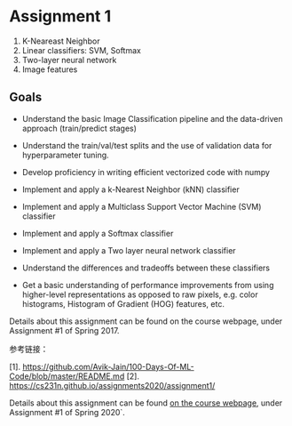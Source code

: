 
# Assignment 1

1. K-Neareast Neighbor
2. Linear classifiers: SVM, Softmax
3. Two-layer neural network
4. Image features


## Goals
- Understand the basic Image Classification pipeline and the data-driven approach (train/predict stages)

- Understand the train/val/test splits and the use of validation data for hyperparameter tuning.

- Develop proficiency in writing efficient vectorized code with numpy

- Implement and apply a k-Nearest Neighbor (kNN) classifier

- Implement and apply a Multiclass Support Vector Machine (SVM) classifier

- Implement and apply a Softmax classifier

- Implement and apply a Two layer neural network classifier

- Understand the differences and tradeoffs between these classifiers

- Get a basic understanding of performance improvements from using higher-level representations as opposed to raw pixels, e.g. color histograms, Histogram of Gradient (HOG) features, etc.



Details about this assignment can be found on the course webpage, under Assignment #1 of Spring 2017.

参考链接：

[1]. https://github.com/Avik-Jain/100-Days-Of-ML-Code/blob/master/README.md
[2]. https://cs231n.github.io/assignments2020/assignment1/















Details about this assignment can be found [on the course webpage](http://cs231n.github.io/), under Assignment #1 of Spring 2020`.
